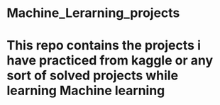 # Machine_Lerarning_projects

<h1> This repo contains the projects i have practiced from kaggle or any sort of solved projects while learning Machine learning </h1>
